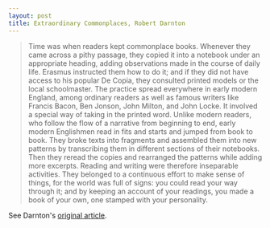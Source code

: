 ```yaml
---
layout: post
title: Extraordinary Commonplaces, Robert Darnton
---
```


>Time was when readers kept commonplace books. Whenever they came across a pithy passage, they copied it into a notebook under an appropriate heading, adding observations made in the course of daily life. Erasmus instructed them how to do it; and if they did not have access to his popular De Copia, they consulted printed models or the local schoolmaster. The practice spread everywhere in early modern England, among ordinary readers as well as famous writers like Francis Bacon, Ben Jonson, John Milton, and John Locke. It involved a special way of taking in the printed word. Unlike modern readers, who follow the flow of a narrative from beginning to end, early modern Englishmen read in fits and starts and jumped from book to book. They broke texts into fragments and assembled them into new patterns by transcribing them in different sections of their notebooks. Then they reread the copies and rearranged the patterns while adding more excerpts. Reading and writing were therefore inseparable activities. They belonged to a continuous effort to make sense of things, for the world was full of signs: you could read your way through it; and by keeping an account of your readings, you made a book of your own, one stamped with your personality.

See Darnton's [original article](http://www.nybooks.com/articles/archives/2000/dec/21/extraordinary-commonplaces/).
 
